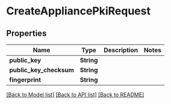 # CreateAppliancePkiRequest

## Properties

Name | Type | Description | Notes
------------ | ------------- | ------------- | -------------
**public_key** | **String** |  | 
**public_key_checksum** | **String** |  | 
**fingerprint** | **String** |  | 

[[Back to Model list]](../README.md#documentation-for-models) [[Back to API list]](../README.md#documentation-for-api-endpoints) [[Back to README]](../README.md)


